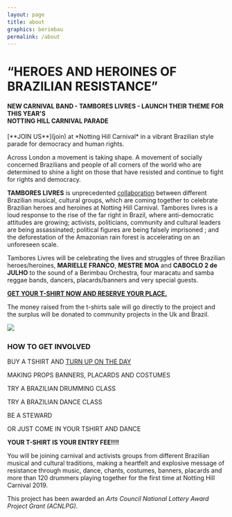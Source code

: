 ```yaml
---
layout: page
title: about
graphics: berimbau
permalink: /about
---
```

<div class="mb-4 text-center">
    <h1>“HEROES AND HEROINES OF BRAZILIAN RESISTANCE”</h1>
    <h4 class="text-dark">
        NEW CARNIVAL BAND - TAMBORES LIVRES -
        LAUNCH THEIR THEME FOR THIS YEAR'S
        <br/> NOTTING HILL CARNIVAL PARADE
    </h4>
</div>
[**JOIN US**](join) at *Notting Hill Carnival* in a vibrant Brazilian style parade for democracy and human rights.

Across London a movement is taking shape. A movement of socially concerned Brazilians and people of all corners of the world who are determined to shine a light on those that have resisted and continue to fight for rights and democracy.

**TAMBORES LIVRES** is unprecedented [collaboration](collaborators) between different Brazilian musical, cultural groups, which are coming together to celebrate Brazilian heroes and heroines at Notting Hill Carnival. Tambores livres is a loud response to the rise of the far right in Brazil, where anti-democratic attitudes are  growing; activists, politicians, community and cultural leaders are being assassinated; political figures are being falsely imprisoned ; and the deforestation of the Amazonian rain forest is accelerating on an unforeseen scale.

Tambores Livres will be celebrating the lives and struggles of three Brazilian heroes/heroines, **MARIELLE FRANCO**, **MESTRE MOA** and **CABOCLO  2 de JULHO** to the sound of a Berimbau Orchestra, four maracatu and samba reggae bands, dancers, placards/banners and very special guests.

[**GET YOUR T-SHIRT NOW AND RESERVE YOUR PLACE.**](shop)

The money raised from the t-shirts sale will go directly to the project and the surplus will be donated to community projects in the Uk and Brazil.

<div class="text-center my-4">
    <a href="/shop">
        <img src="/static/img/tshirt-front-site.png"
             srcset="/static/img/tshirt-front-site-sm.png 640w, /static/img/tshirt-front-site.png"
             height="250px" /></a>
</div>

### HOW TO GET INVOLVED

BUY A TSHIRT AND [TURN UP ON THE DAY](events)

MAKING PROPS BANNERS, PLACARDS AND COSTUMES

TRY A BRAZILIAN DRUMMING CLASS

TRY A BRAZILIAN DANCE CLASS

BE A STEWARD

OR JUST COME IN YOUR TSHIRT AND DANCE

**YOUR T-SHIRT IS YOUR ENTRY FEE!!!!**

You will be joining carnival and activists groups from different Brazilian musical and cultural traditions, making a heartfelt and explosive message of resistance through music, dance, chants, costumes, banners, placards and more than 120 drummers playing together for the first time at Notting Hill Carnival 2019.


This project has been awarded an *Arts Council National Lottery Award Project Grant (ACNLPG)*.

